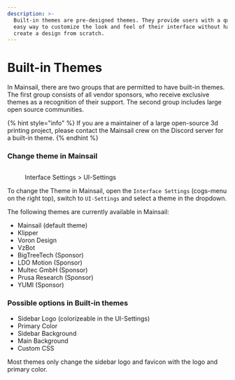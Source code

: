 ```yaml
---
description: >-
  Built-in themes are pre-designed themes. They provide users with a quick and
  easy way to customize the look and feel of their interface without having to
  create a design from scratch.
---
```


# Built-in Themes

In Mainsail, there are two groups that are permitted to have built-in themes. The first group consists of all vendor sponsors, who receive exclusive themes as a recognition of their support. The second group includes large open source communities.&#x20;

{% hint style="info" %}
If you are a maintainer of a large open-source 3d printing project, please contact the Mainsail crew on the Discord server for a built-in theme.
{% endhint %}

### Change theme in Mainsail

<figure><img src="../../.gitbook/assets/mainsail-interface-settings-ui-settings.png" alt=""><figcaption><p>Interface Settings > UI-Settings</p></figcaption></figure>

To change the Theme in Mainsail, open the `Interface Settings` (cogs-menu on the right top), switch to `UI-Settings` and select a theme in the dropdown.

The following themes are currently available in Mainsail:

* Mainsail (default theme)
* Klipper
* Voron Design
* VzBot
* BigTreeTech (Sponsor)
* LDO Motion (Sponsor)
* Multec GmbH (Sponsor)
* Prusa Research (Sponsor)
* YUMI (Sponsor)

### Possible options in Built-in themes

* Sidebar Logo (colorizeable in the UI-Settings)
* Primary Color
* Sidebar Background
* Main Background
* Custom CSS

Most themes only change the sidebar logo and favicon with the logo and primary color.&#x20;
